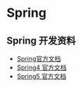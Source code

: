 # Spring


## Spring 开发资料
* [Spring官方文档](https://spring.io/projects/spring-framework#learn)
* [Spring4 官方文档](https://docs.spring.io/spring/docs/4.3.24.RELEASE/spring-framework-reference/htmlsingle/)
* [Spring5 官方文档](https://docs.spring.io/spring/docs/5.1.7.RELEASE/spring-framework-reference/)